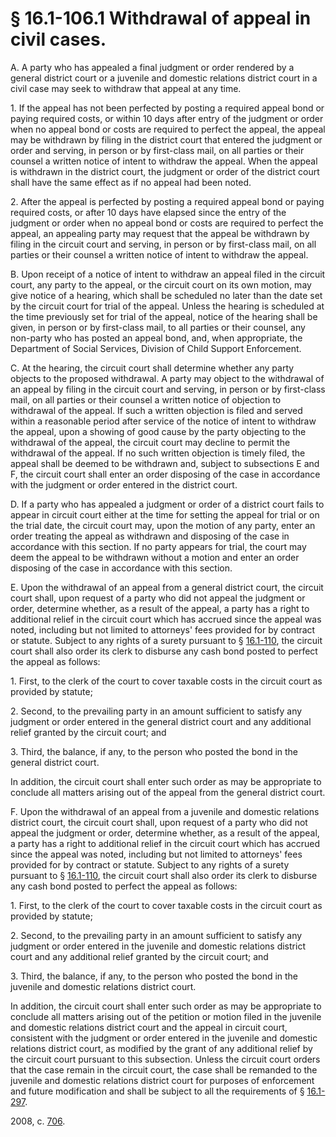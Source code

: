 # § 16.1-106.1 Withdrawal of appeal in civil cases.

<p>A. A party who has appealed a final judgment or order rendered by a general district court or a juvenile and domestic relations district court in a civil case may seek to withdraw that appeal at any time.</p><p>1. If the appeal has not been perfected by posting a required appeal bond or paying required costs, or within 10 days after entry of the judgment or order when no appeal bond or costs are required to perfect the appeal, the appeal may be withdrawn by filing in the district court that entered the judgment or order and serving, in person or by first-class mail, on all parties or their counsel a written notice of intent to withdraw the appeal. When the appeal is withdrawn in the district court, the judgment or order of the district court shall have the same effect as if no appeal had been noted.</p><p>2. After the appeal is perfected by posting a required appeal bond or paying required costs, or after 10 days have elapsed since the entry of the judgment or order when no appeal bond or costs are required to perfect the appeal, an appealing party may request that the appeal be withdrawn by filing in the circuit court and serving, in person or by first-class mail, on all parties or their counsel a written notice of intent to withdraw the appeal.</p><p>B. Upon receipt of a notice of intent to withdraw an appeal filed in the circuit court, any party to the appeal, or the circuit court on its own motion, may give notice of a hearing, which shall be scheduled no later than the date set by the circuit court for trial of the appeal. Unless the hearing is scheduled at the time previously set for trial of the appeal, notice of the hearing shall be given, in person or by first-class mail, to all parties or their counsel, any non-party who has posted an appeal bond, and, when appropriate, the Department of Social Services, Division of Child Support Enforcement.</p><p>C. At the hearing, the circuit court shall determine whether any party objects to the proposed withdrawal. A party may object to the withdrawal of an appeal by filing in the circuit court and serving, in person or by first-class mail, on all parties or their counsel a written notice of objection to withdrawal of the appeal. If such a written objection is filed and served within a reasonable period after service of the notice of intent to withdraw the appeal, upon a showing of good cause by the party objecting to the withdrawal of the appeal, the circuit court may decline to permit the withdrawal of the appeal. If no such written objection is timely filed, the appeal shall be deemed to be withdrawn and, subject to subsections E and F, the circuit court shall enter an order disposing of the case in accordance with the judgment or order entered in the district court.</p><p>D. If a party who has appealed a judgment or order of a district court fails to appear in circuit court either at the time for setting the appeal for trial or on the trial date, the circuit court may, upon the motion of any party, enter an order treating the appeal as withdrawn and disposing of the case in accordance with this section. If no party appears for trial, the court may deem the appeal to be withdrawn without a motion and enter an order disposing of the case in accordance with this section.</p><p>E. Upon the withdrawal of an appeal from a general district court, the circuit court shall, upon request of a party who did not appeal the judgment or order, determine whether, as a result of the appeal, a party has a right to additional relief in the circuit court which has accrued since the appeal was noted, including but not limited to attorneys' fees provided for by contract or statute. Subject to any rights of a surety pursuant to § <a href='http://law.lis.virginia.gov/vacode/16.1-110/'>16.1-110</a>, the circuit court shall also order its clerk to disburse any cash bond posted to perfect the appeal as follows:</p><p>1. First, to the clerk of the court to cover taxable costs in the circuit court as provided by statute;</p><p>2. Second, to the prevailing party in an amount sufficient to satisfy any judgment or order entered in the general district court and any additional relief granted by the circuit court; and</p><p>3. Third, the balance, if any, to the person who posted the bond in the general district court.</p><p>In addition, the circuit court shall enter such order as may be appropriate to conclude all matters arising out of the appeal from the general district court.</p><p>F. Upon the withdrawal of an appeal from a juvenile and domestic relations district court, the circuit court shall, upon request of a party who did not appeal the judgment or order, determine whether, as a result of the appeal, a party has a right to additional relief in the circuit court which has accrued since the appeal was noted, including but not limited to attorneys' fees provided for by contract or statute. Subject to any rights of a surety pursuant to § <a href='http://law.lis.virginia.gov/vacode/16.1-110/'>16.1-110</a>, the circuit court shall also order its clerk to disburse any cash bond posted to perfect the appeal as follows:</p><p>1. First, to the clerk of the court to cover taxable costs in the circuit court as provided by statute;</p><p>2. Second, to the prevailing party in an amount sufficient to satisfy any judgment or order entered in the juvenile and domestic relations district court and any additional relief granted by the circuit court; and</p><p>3. Third, the balance, if any, to the person who posted the bond in the juvenile and domestic relations district court.</p><p>In addition, the circuit court shall enter such order as may be appropriate to conclude all matters arising out of the petition or motion filed in the juvenile and domestic relations district court and the appeal in circuit court, consistent with the judgment or order entered in the juvenile and domestic relations district court, as modified by the grant of any additional relief by the circuit court pursuant to this subsection. Unless the circuit court orders that the case remain in the circuit court, the case shall be remanded to the juvenile and domestic relations district court for purposes of enforcement and future modification and shall be subject to all the requirements of § <a href='http://law.lis.virginia.gov/vacode/16.1-297/'>16.1-297</a>.</p><p>2008, c. <a href='http://lis.virginia.gov/cgi-bin/legp604.exe?081+ful+CHAP0706'>706</a>.</p>